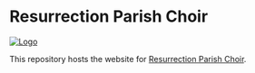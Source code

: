 # Resurrection Parish Choir

[![Logo](http://resurrectionparishchoir.gq/assests/ings/choir_logo.png)](http://www.resurrectionparishchoir.gq)

This repository hosts the website for [Resurrection Parish Choir](http://www.resurrectionparishchoir.gq/).

